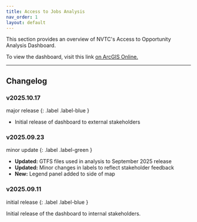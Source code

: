 ```yaml
---
title: Access to Jobs Analysis
nav_order: 1
layout: default
---
```

This section provides an overview of NVTC's Access to Opportunity Analysis Dashboard.

To view the dashboard, visit this link [on ArcGIS Online.](https://nvtc.maps.arcgis.com/apps/dashboards/3bda02cf9d8e4a39ae666dca202d8446)

----

## Changelog

### v2025.10.17

major release
{: .label .label-blue }

* Initial release of dashboard to external stakeholders

### v2025.09.23

minor update
{: .label .label-green }

* **Updated:** GTFS files used in analysis to September 2025 release
* **Updated:** Minor changes in labels to reflect stakeholder feedback
* **New:** Legend panel added to side of map

### v2025.09.11

initial release
{: .label .label-blue }

Initial release of the dashboard to internal stakeholders.
